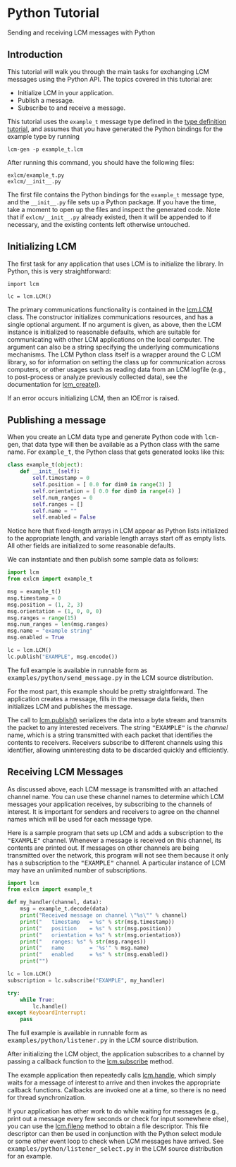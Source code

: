 # Python Tutorial

Sending and receiving LCM messages with Python

## Introduction

This tutorial will walk you through the main tasks for exchanging LCM messages
using the Python API.  The topics covered
in this tutorial are:

- Initialize LCM in your application.
- Publish a message.
- Subscribe to and receive a message.

This tutorial uses the `example_t` message type defined in the
[type definition tutorial](tutorial-lcmgen.md), and assumes that you have
generated the Python bindings for the example type by running
``` 
lcm-gen -p example_t.lcm
``` 

After running this command, you should have the following files:
``` 
exlcm/example_t.py
exlcm/__init__.py
``` 

The first file contains the Python bindings for the `example_t` message type,
and the `__init__.py` file sets up a Python package.  If you have the time,
take a moment to open up the files and inspect the generated
code.  Note that if `exlcm/__init__.py` already existed, then it will be
appended to if necessary, and the existing contents left otherwise untouched.

## Initializing LCM

The first task for any application that uses LCM is to initialize the library.
In Python, this is very straightforward:

``` 
import lcm

lc = lcm.LCM()
``` 

The primary communications functionality is contained in the <a href="../python/index.html#lcm.LCM">lcm.LCM</a> class.
The constructor initializes communications resources, and has a single optional
argument.
If no argument is given, as above, then the LCM instance is initialized to
reasonable defaults, which are suitable for communicating with other LCM
applications on the local computer.  The argument can also be a string
specifying the underlying communications mechanisms.  The LCM Python class
itself is a wrapper around the C LCM library, so for information on setting the
class up for communication across computers, or other usages such as reading
data from an LCM logfile (e.g., to post-process or analyze previously collected
data), see the documentation for <a href="../doxygen_output/c_cpp/html/group__LcmC__lcm__t.html#gaf29963ef43edadf45296d5ad82c18d4b">lcm_create()</a>.

If an error occurs initializing LCM, then an IOError is raised.

## Publishing a message

When you create an LCM data type and generate Python code with <tt>lcm-gen</tt>,
that data type will then be available as a Python class with the same name.  For
<tt>example_t</tt>, the Python class that gets generated looks like this:
    
``` python
class example_t(object):
    def __init__(self):
        self.timestamp = 0
        self.position = [ 0.0 for dim0 in range(3) ]
        self.orientation = [ 0.0 for dim0 in range(4) ]
        self.num_ranges = 0
        self.ranges = []
        self.name = ""
        self.enabled = False
``` 

Notice here that fixed-length arrays in LCM appear as Python lists initialized
to the appropriate length, and variable length arrays start off as empty lists.
All other fields are initialized to some reasonable defaults.
    
We can instantiate and then publish some sample data as follows:
    
``` python
import lcm
from exlcm import example_t

msg = example_t()
msg.timestamp = 0
msg.position = (1, 2, 3)
msg.orientation = (1, 0, 0, 0)
msg.ranges = range(15)
msg.num_ranges = len(msg.ranges)
msg.name = "example string"
msg.enabled = True

lc = lcm.LCM()
lc.publish("EXAMPLE", msg.encode())
``` 

The full example is available in runnable form as
<tt>examples/python/send_message.py</tt> in the LCM source distribution.

For the most part, this example should be pretty straightforward.  The
application creates a message, fills in the message data fields, then
initializes LCM and publishes the message.

The call to <a href="../python/index.html#lcm.LCM.publish">lcm.publish()</a> serializes the data into a byte stream and
transmits the packet to any interested receivers.  The string
<tt>"EXAMPLE"</tt> is the <em>channel</em> name, which is a string
transmitted with each packet that identifies the contents to receivers.
Receivers subscribe to different channels using this identifier, allowing
uninteresting data to be discarded quickly and efficiently.

## Receiving LCM Messages

As discussed above, each LCM message is transmitted with an attached channel
name.  You can use these channel names to determine which LCM messages your
application receives, by subscribing to the channels of interest.  It is
important for senders and receivers to agree on the channel names which will
be used for each message type.

Here is a sample program that sets up LCM and adds a subscription to the
<tt>"EXAMPLE"</tt> channel.  Whenever a message is received on this
channel, its contents are printed out.  If messages on other channels are
being transmitted over the network, this program will not see them because it
only has a subscription to the <tt>"EXAMPLE"</tt> channel.  A
particular instance of LCM may have an unlimited number of subscriptions.

``` python
import lcm
from exlcm import example_t

def my_handler(channel, data):
    msg = example_t.decode(data)
    print("Received message on channel \"%s\"" % channel)
    print("   timestamp   = %s" % str(msg.timestamp))
    print("   position    = %s" % str(msg.position))
    print("   orientation = %s" % str(msg.orientation))
    print("   ranges: %s" % str(msg.ranges))
    print("   name        = '%s'" % msg.name)
    print("   enabled     = %s" % str(msg.enabled))
    print("")

lc = lcm.LCM()
subscription = lc.subscribe("EXAMPLE", my_handler)

try:
    while True:
        lc.handle()
except KeyboardInterrupt:
    pass
``` 

The full example is available in runnable form as
<tt>examples/python/listener.py</tt> in the LCM source distribution.

After initializing the LCM object, the application subscribes to a channel by
passing a callback function to the <a href="../python/index.html#lcm.LCM.subscribe">lcm.subscribe</a>
method.  

The example application then repeatedly calls 
<a href="../python/index.html#lcm.LCM.handle">lcm.handle</a>,
which simply waits for a message of interest to arrive and then invokes the
appropriate callback functions.
Callbacks are invoked one at a time, so there is no need for thread
synchronization.

If your application has other work to do while waiting for messages (e.g.,
print out a message every few seconds or check for input somewhere else), you
can use the <a href="../python/index.html#lcm.LCM.fileno">lcm.fileno</a>
method to obtain a file descriptor.  This file descriptor can then be used in
conjunction with the Python select module or some other event loop to check
when LCM messages have arrived.  See
<tt>examples/python/listener_select.py</tt> in the LCM source distribution for
an example.
